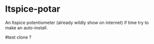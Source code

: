 # ltspice-potar
An ltspice potentiometer (already wildly show on internet) if time try to make an auto-install.


#test clone ?
